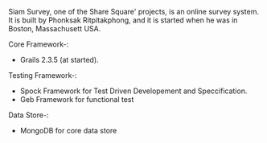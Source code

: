 Siam Survey, one of the Share Square' projects, is an online survey system. It is built by Phonksak Ritpitakphong, and it is  started when he was in Boston, Massachusett USA.



Core Framework-:
- Grails 2.3.5 (at started).

Testing Framework-:
- Spock Framework for Test Driven Developement and Speccification.
- Geb Framework for functional test

Data Store-:
- MongoDB for core data store 

